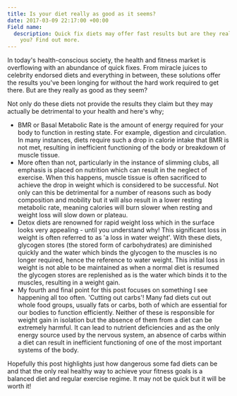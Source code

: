```yaml
---
title: Is your diet really as good as it seems?
date: 2017-03-09 22:17:00 +00:00
Field name:
  description: Quick fix diets may offer fast results but are they really good for
    you? Find out more.
---
```


In today's health-conscious society, the health and fitness market is overflowing with an abundance of quick fixes. From miracle juices to celebrity endorsed diets and everything in between, these solutions offer the results you've been longing for without the hard work required to get there. But are they really as good as they seem?

Not only do these diets not provide the results they claim but they may actually be detrimental to your health and here's why;

* BMR or Basal Metabolic Rate is the amount of energy required for your body to function in  resting state. For example, digestion and circulation. In many instances, diets require such a drop in calorie intake that BMR is not met, resulting in inefficient functioning of the body or breakdown of muscle tissue.
* More often than not, particularly in the instance of slimming clubs, all emphasis is placed on nutrition which can result in the neglect of exercise. When this happens, muscle tissue is often sacrificed to achieve the drop in weight which is considered to be successful. Not only can this be detrimental for a number of reasons such as body composition and mobility but it will also result in a lower resting metabolic rate, meaning calories will burn slower when resting and weight loss will slow down or plateau. 
* Detox diets are renowned for rapid weight loss which in the surface looks very appealing - until you understand why! This significant loss in weight is often referred to as 'a loss in water weight'. With these diets, glycogen stores (the stored form of carbohydrates) are diminished quickly and the water which binds the glycogen to the muscles is no longer required, hence the reference to water weight. This initial loss in weight is not able to be maintained as when a normal diet is resumed the glycogen stores are replenished as is the water which binds it to the muscles, resulting in a weight gain.
* My fourth and final point for this post focuses on something I see happening all too often. 'Cutting out carbs'! Many fad diets cut out whole food groups, usually fats or carbs, both of which are essential for our bodies to function efficiently. Neither of these is responsible for weight gain in isolation but the absence of them from a diet can be extremely harmful. It can lead to nutrient deficiencies and as the only energy source used by the nervous system, an absence of carbs within a diet can result in inefficient functioning of one of the most important systems of the body.

Hopefully this post highlights just how dangerous some fad diets can be and that the only real healthy way to achieve your fitness goals is a balanced diet and regular exercise regime. It may not be quick but it will be worth it! 